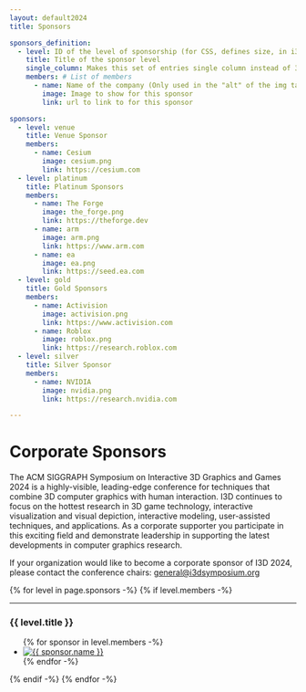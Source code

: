 ```yaml
---
layout: default2024
title: Sponsors

sponsors_definition:
  - level: ID of the level of sponsorship (for CSS, defines size, in i3d.scss)
    title: Title of the sponsor level
    single_column: Makes this set of entries single column instead of 3 columns if only one entry. Mainly intended for venue (and platinum if only one)
    members: # List of members
      - name: Name of the company (Only used in the "alt" of the img tag)
        image: Image to show for this sponsor
        link: url to link to for this sponsor

sponsors:
  - level: venue
    title: Venue Sponsor
    members:
      - name: Cesium
        image: cesium.png
        link: https://cesium.com
  - level: platinum
    title: Platinum Sponsors
    members:
      - name: The Forge
        image: the_forge.png
        link: https://theforge.dev
      - name: arm
        image: arm.png
        link: https://www.arm.com
      - name: ea
        image: ea.png
        link: https://seed.ea.com
  - level: gold
    title: Gold Sponsors
    members:
      - name: Activision
        image: activision.png
        link: https://www.activision.com
      - name: Roblox
        image: roblox.png
        link: https://research.roblox.com
  - level: silver
    title: Silver Sponsor
    members:
      - name: NVIDIA
        image: nvidia.png
        link: https://research.nvidia.com

---
```


# Corporate Sponsors

The ACM SIGGRAPH Symposium on Interactive 3D Graphics and Games
2024 is a highly-visible, leading-edge conference for techniques that
combine 3D computer graphics with human interaction. I3D continues to
focus on the hottest research in 3D game technology, interactive
visualization and visual depiction, interactive modeling,
user-assisted techniques, and applications. As a corporate supporter
you participate in this exciting field and demonstrate leadership in
supporting the latest developments in computer graphics research.


If your organization would like to become a corporate sponsor of I3D 2024, please contact the conference chairs: [general@i3dsymposium.org](mailto:general@i3dsymposium.org)

<div id="sponsors" class="flex">
    <div class="two-thirds">
        {% for level in page.sponsors -%}
        {% if level.members -%}
        <hr>
        <h3>{{ level.title }}</h3>
        <ul class="sponsors-list sponsors-{{ level.level }}">
        {% for sponsor in level.members -%}
            <li>
                <a href="{{ sponsor.link }}" target="_blank">
                    <img src="img/sponsors/{{ sponsor.image }}" alt="{{ sponsor.name }}">
                </a>
            </li>
        {% endfor -%}
        </ul>
        {% endif -%}
        {% endfor -%}
    </div>
</div>

